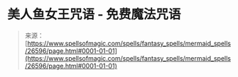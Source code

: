 <!--yml

分类：未分类

日期：2024-06-12 19:14:45

-->

# 美人鱼女王咒语 - 免费魔法咒语

> 来源：[https://www.spellsofmagic.com/spells/fantasy_spells/mermaid_spells/26596/page.html#0001-01-01](https://www.spellsofmagic.com/spells/fantasy_spells/mermaid_spells/26596/page.html#0001-01-01)
